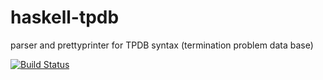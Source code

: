 haskell-tpdb
============

parser and prettyprinter for TPDB syntax (termination problem data base)

[![Build Status](https://travis-ci.org/jwaldmann/haskell-tpdb.svg)](http://travis-ci.org/jwaldmann/haskell-tpdb)
